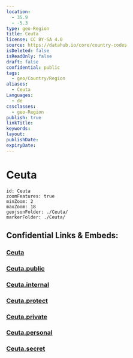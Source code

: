 ```yaml
---
location:
  - 35.9
  - -5.3
type: geo-Region
title: Ceuta
license: CC BY-SA 4.0
source: https://datahub.io/core/country-codes
isDeleted: false
isReadOnly: false
draft: false
confidential: public
tags:
  - geo/Country/Region
aliases:
  - Ceuta
Languages:
  - de
cssclasses:
  - geo-Region
publish: true
linkTitle:
keywords:
layout:
publishDate:
expiryDate:
---
```


# Ceuta

```leaflet
id: Ceuta
zoomFeatures: true 
minZoom: 2 
maxZoom: 18
geojsonFolder: ./Ceuta/
markerFolder: ./Ceuta/
```


## Confidential Links & Embeds: 

### [Ceuta](/_Standards/Earth/Continent/Europe/Europe~South/Spain/Provinces~Spain/Andalusia/Ceuta.md) 

### [Ceuta.public](/_public/Earth/Continent/Europe/Europe~South/Spain/Provinces~Spain/Andalusia/Ceuta.public.md) 

### [Ceuta.internal](/_internal/Earth/Continent/Europe/Europe~South/Spain/Provinces~Spain/Andalusia/Ceuta.internal.md) 

### [Ceuta.protect](/_protect/Earth/Continent/Europe/Europe~South/Spain/Provinces~Spain/Andalusia/Ceuta.protect.md) 

### [Ceuta.private](/_private/Earth/Continent/Europe/Europe~South/Spain/Provinces~Spain/Andalusia/Ceuta.private.md) 

### [Ceuta.personal](/_personal/Earth/Continent/Europe/Europe~South/Spain/Provinces~Spain/Andalusia/Ceuta.personal.md) 

### [Ceuta.secret](/_secret/Earth/Continent/Europe/Europe~South/Spain/Provinces~Spain/Andalusia/Ceuta.secret.md)


